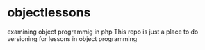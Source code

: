 # objectlessons
examining object programmig in php
This repo is just a place to do versioning for lessons in object programming
